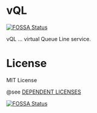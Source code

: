 # vQL
[![FOSSA Status](https://app.fossa.com/api/projects/git%2Bgithub.com%2FvQL-OSS%2Fvql.svg?type=shield)](https://app.fossa.com/projects/git%2Bgithub.com%2FvQL-OSS%2Fvql?ref=badge_shield)

vQL ... virtual Queue Line service.

# License
MIT License

@see [DEPENDENT LICENSES](https://github.com/vQL-OSS/vql/blob/master/LICENSE)

[![FOSSA Status](https://app.fossa.com/api/projects/git%2Bgithub.com%2FvQL-OSS%2Fvql.svg?type=large)](https://app.fossa.com/projects/git%2Bgithub.com%2FvQL-OSS%2Fvql?ref=badge_large)